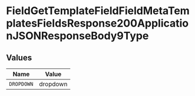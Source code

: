# FieldGetTemplateFieldFieldMetaTemplatesFieldsResponse200ApplicationJSONResponseBody9Type


## Values

| Name       | Value      |
| ---------- | ---------- |
| `DROPDOWN` | dropdown   |
